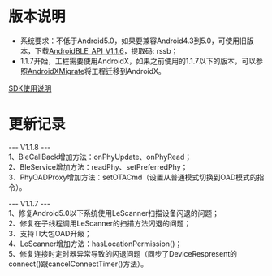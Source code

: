 # 版本说明

- 系统要求：不低于Android5.0，如果要兼容Android4.3到5.0，可使用旧版本，下载[AndroidBLE_API_V1.1.6](https://pan.baidu.com/s/10NHbFRBLmjt7Sg3lpqA3dA)，提取码: rssb；  
- 1.1.7开始，工程需要使用AndroidX，如果之前使用的1.1.7以下的版本，可以参照[AndroidXMigrate](https://github.com/shengrun-hub/AndroidXMigrate)将工程迁移到AndroidX。

[SDK使用说明](https://github.com/shengrun-hub/TTC_BLE_DEMO-Kotlin/blob/master/ttc_android_ble_doc.md)

# 更新记录
--- V1.1.8 ---  
1、BleCallBack增加方法：onPhyUpdate、onPhyRead；  
2、BleService增加方法：readPhy、setPreferredPhy；  
3、PhyOADProxy增加方法：setOTACmd（设置从普通模式切换到OAD模式的指令）。  
  
--- V1.1.7 ---  
1、修复Android5.0以下系统使用LeScanner扫描设备闪退的问题；  
2、修复在子线程调用LeScanner的扫描方法闪退的问题；  
3、支持TI大包OAD升级；  
4、LeScanner增加方法：hasLocationPermission()；  
5、修复连接时定时器异常导致的闪退问题（同步了DeviceRespresent的connect()跟cancelConnectTimer()方法）。  
